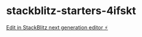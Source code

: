 # stackblitz-starters-4ifskt

[Edit in StackBlitz next generation editor ⚡️](https://stackblitz.com/~/github.com/sreeyathokati/stackblitz-starters-4ifskt)